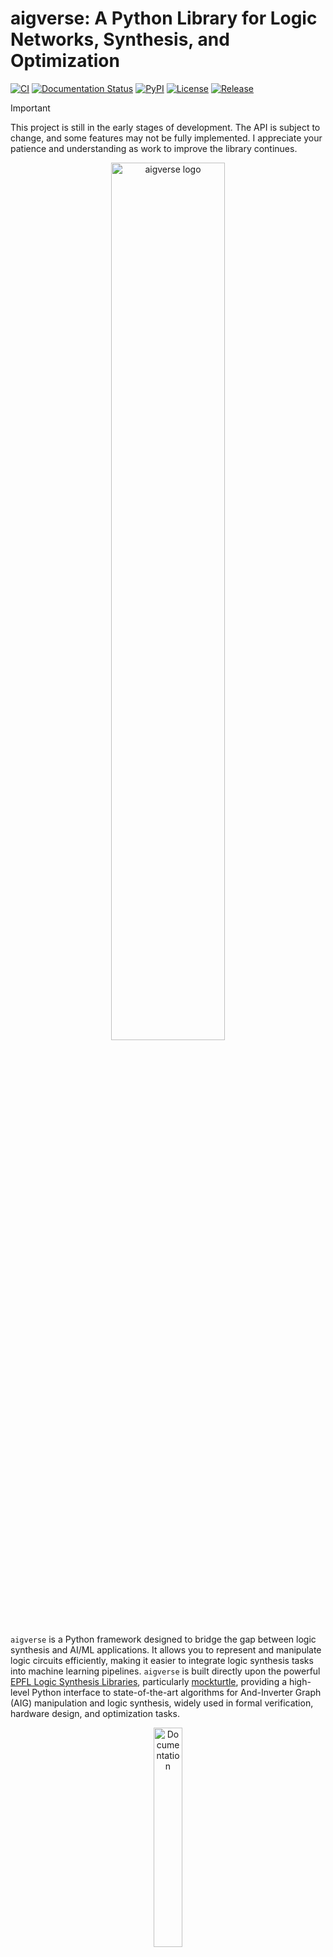 # aigverse: A Python Library for Logic Networks, Synthesis, and Optimization

[![CI](https://img.shields.io/github/actions/workflow/status/marcelwa/aigverse/aigverse-pypi-deployment.yml?label=CI&logo=github&style=flat-square)](https://github.com/marcelwa/aigverse/actions/workflows/aigverse-pypi-deployment.yml)
[![Documentation Status](https://img.shields.io/readthedocs/aigverse?label=Docs&logo=readthedocs&style=flat-square)](https://aigverse.readthedocs.io/)
[![PyPI](https://img.shields.io/static/v1?label=PyPI&message=aigverse&logo=pypi&color=informational&style=flat-square)](https://pypi.org/project/aigverse/)
[![License](https://img.shields.io/github/license/marcelwa/aigverse?label=License&style=flat-square)](https://github.com/marcelwa/aigverse/blob/main/LICENSE)
[![Release](https://img.shields.io/github/v/release/marcelwa/aigverse?label=aigverse&style=flat-square)](https://github.com/marcelwa/aigverse/releases)

> [!Important]
> This project is still in the early stages of development. The API is subject to change, and some features may not be
> fully implemented. I appreciate your patience and understanding as work to improve the library continues.

<p align="center">
  <a href="https://aigverse.readthedocs.io">
   <picture>
     <source media="(prefers-color-scheme: dark)" srcset="https://raw.githubusercontent.com/marcelwa/aigverse/refs/heads/main/docs/_static/aigverse_logo_dark_mode.svg" width="60%">
     <img src="https://raw.githubusercontent.com/marcelwa/aigverse/refs/heads/main/docs/_static/aigverse_logo_light_mode.svg" width="60%" alt="aigverse logo">
   </picture>
  </a>
</p>

`aigverse` is a Python framework designed to bridge the gap between logic synthesis and AI/ML applications. It allows
you to represent and manipulate logic circuits efficiently, making it easier to integrate logic synthesis tasks into
machine learning pipelines. `aigverse` is built directly upon the powerful [EPFL Logic Synthesis Libraries](https://arxiv.org/abs/1805.05121),
particularly [mockturtle](https://github.com/lsils/mockturtle), providing a high-level Python interface to
state-of-the-art algorithms for And-Inverter Graph (AIG) manipulation and logic synthesis, widely used in formal
verification, hardware design, and optimization tasks.

<p align="center">
  <a href="https://aigverse.readthedocs.io/">
  <img width=30% src="https://img.shields.io/badge/documentation-blue?style=for-the-badge&logo=read%20the%20docs" alt="Documentation" />
  </a>
</p>

## ✨ Features

- **Efficient Logic Representation**: Use And-Inverter Graphs (AIGs) to model and manipulate logic circuits in Python.
- **File Format Support**: Read and write AIGER, Verilog, Bench, PLA, ... files for interoperability with other logic
  synthesis tools.
- **C++ Backend**: Leverage the performance of the EPFL Logic Synthesis Libraries for fast logic synthesis and
  optimization.
- **High-Level API**: Simplify logic synthesis tasks with a Pythonic interface for AIG manipulation and optimization.
- **Integration with Machine Learning**: Convenient integration with popular data science libraries.

## 🤔 Motivation

As AI and machine learning (ML) increasingly impact hardware design automation, there's a growing need for tools that
integrate logic synthesis with ML workflows. `aigverse` provides a Python-friendly interface for logic synthesis, making
it easier to develop applications that blend both AI/ML and traditional circuit synthesis techniques. By building upon the
robust foundation of the EPFL Logic Synthesis Libraries, `aigverse` delivers powerful logic manipulation capabilities while
maintaining accessibility through its Python interface. With `aigverse`, you can parse, manipulate, and optimize logic circuits
directly from Python. Eventually, we aim to provide seamless integration with popular ML libraries, enabling the development
of novel AI-driven synthesis and optimization tools.

## 📦 Installation

`aigverse` is built using the EPFL Logic Synthesis Libraries with [pybind11](https://github.com/pybind/pybind11).
It is available via PyPI for all major operating systems and supports Python 3.9 to 3.13.

```bash
pip install aigverse
```

### 🔌 Adapters

To keep the core library lightweight, machine learning integration adapters are not installed by default. These adapters
enable seamless conversion of AIGs to graph and array formats for use with ML and data science libraries (such as
[NetworkX](https://networkx.org/), [NumPy](https://numpy.org/), etc.). To install `aigverse` with the adapters extra,
use:

```bash
pip install aigverse[adapters]
```

This will install additional dependencies required for ML workflows. See the
[documentation](https://aigverse.readthedocs.io/en/latest/installation.html#machine-learning-adapters) for more details.

## 🚀 Usage

The following gives a shallow overview on `aigverse`. Detailed documentation and examples are available at
[ReadTheDocs](https://aigverse.readthedocs.io/).

### 🏗️ Basic Example: Creating an AIG

In `aigverse`, you can create a simple And-Inverter Graph (AIG) and manipulate it using various logic operations.

```python
from aigverse import Aig

# Create a new AIG network
aig = Aig()

# Create primary inputs
x1 = aig.create_pi()
x2 = aig.create_pi()

# Create logic gates
f_and = aig.create_and(x1, x2)  # AND gate
f_or = aig.create_or(x1, x2)  # OR gate

# Create primary outputs
aig.create_po(f_and)
aig.create_po(f_or)

# Print the size of the AIG network
print(f"AIG Size: {aig.size()}")
```

Note that all primary inputs (PIs) must be created before any logic gates.

### 🔍 Iterating over AIG Nodes

You can iterate over all nodes in the AIG, or specific subsets like the primary inputs or only logic nodes (gates).

```python
# Iterate over all nodes in the AIG
for node in aig.nodes():
    print(f"Node: {node}")

# Iterate only over primary inputs
for pi in aig.pis():
    print(f"Primary Input: {pi}")

# Iterate only over logic nodes (gates)
for gate in aig.gates():
    print(f"Gate: {gate}")

# Iterate over the fanins of a node
n_and = aig.get_node(f_and)
for fanin in aig.fanins(n_and):
    print(f"Fanin of {n_and}: {fanin}")
```

### 📏 Depth and Level Computation

You can compute the depth of the AIG network and the level of each node. Depth information is useful for estimating the
critical path delay of a respective circuit.

```python
from aigverse import DepthAig

depth_aig = DepthAig(aig)
print(f"Depth: {depth_aig.num_levels()}")
for node in aig.nodes():
    print(f"Level of {node}: {depth_aig.level(node)}")
```

### 🕸️ AIGs with Fanout Information

If needed, you can retrieve the fanouts of AIG nodes as well:

```python
from aigverse import FanoutAig

fanout_aig = FanoutAig(aig)
n_and = aig.get_node(f_and)
# Iterate over the fanouts of a node
for fanout in fanout_aig.fanouts(n_and):
    print(f"Fanout of node {n_and}: {fanout}")
```

### 🔄 Sequential AIGs

`aigverse` also supports sequential AIGs, which are AIGs with registers.

```python
from aigverse import SequentialAig

seq_aig = SequentialAig()
x1 = seq_aig.create_pi()  # Regular PI
x2 = seq_aig.create_ro()  # Register output (sequential PI)

f_and = seq_aig.create_and(x1, x2)  # AND gate

seq_aig.create_ri(f_and)  # Register input (sequential PO)

print(seq_aig.registers())  # Prints the association of registers
```

It is to be noted that the construction of sequential AIGs comes with some caveats:

1. All register outputs (ROs) must be created after all primary inputs (PIs).
2. All register inputs (RIs) must be created after all primary outputs (POs).
3. As for regular AIGs, all PIs and ROs must be created before any logic gates.

### ⚡ Logic Optimization

You can optimize AIGs using various algorithms. For example, you can perform _resubstitution_ to simplify logic using
shared divisors. Similarly, _refactoring_ collapses maximal fanout-free cones (MFFCs) into truth tables and resynthesizes
them into new structures. Cut _rewriting_ optimizes the AIG by replacing cuts with improved ones from a pre-computed NPN
database. Finally, _balancing_ performs (E)SOP factoring to minimize the number of levels in the AIG.

```python
from aigverse import aig_resubstitution, sop_refactoring, aig_cut_rewriting, balancing

# Clone the AIG network for size comparison
aig_clone = aig.clone()

# Optimize the AIG with several optimization algorithms
for optimization in [aig_resubstitution, sop_refactoring, aig_cut_rewriting, balancing]:
    optimization(aig)

# Print the size of the unoptimized and optimized AIGs
print(f"Original AIG Size:  {aig_clone.size()}")
print(f"Optimized AIG Size: {aig.size()}")
```

### ✅ Equivalence Checking

Equivalence of AIGs (e.g., after optimization) can be checked using SAT-based equivalence checking.

```python
from aigverse import equivalence_checking

# Perform equivalence checking
equiv = equivalence_checking(aig1, aig2)

if equiv:
    print("AIGs are equivalent!")
else:
    print("AIGs are NOT equivalent!")
```

### 📄 File Format Support

You can read and write AIGs in various file formats, including (ASCII) [AIGER](https://fmv.jku.at/aiger/), gate-level
Verilog and PLA.

#### ✏️ Writing

```python
from aigverse import write_aiger, write_verilog, write_dot

# Write an AIG network to an AIGER file
write_aiger(aig, "example.aig")
# Write an AIG network to a Verilog file
write_verilog(aig, "example.v")
# Write an AIG network to a DOT file
write_dot(aig, "example.dot")
```

#### 👓 Parsing

```python
from aigverse import (
    read_aiger_into_aig,
    read_ascii_aiger_into_aig,
    read_verilog_into_aig,
    read_pla_into_aig,
)

# Read AIGER files into AIG networks
aig1 = read_aiger_into_aig("example.aig")
aig2 = read_ascii_aiger_into_aig("example.aag")
# Read a Verilog file into an AIG network
aig3 = read_verilog_into_aig("example.v")
# Read a PLA file into an AIG network
aig4 = read_pla_into_aig("example.pla")
```

Additionally, you can read AIGER files into sequential AIGs using `read_aiger_into_sequential_aig` and
`read_ascii_aiger_into_sequential_aig`.

### 🥒 `pickle` Support

AIGs support Python's `pickle` protocol, allowing you to serialize and deserialize AIG objects for persistent storage or
interface with data science or machine learning workflows.

```python
import pickle

with open("aig.pkl", "wb") as f:
    pickle.dump(aig, f)

with open("aig.pkl", "rb") as f:
    unpickled_aig = pickle.load(f)
```

You can also pickle multiple AIGs at once by storing them in a tuple or list.

### 🧠 Machine Learning Integration

With the `adapters` extra, you can convert an AIG to a [NetworkX](https://networkx.org/) directed graph, enabling
visualization and use with graph-based ML tools:

```python
import aigverse.adapters

G = aig.to_networkx(levels=True, fanouts=True, node_tts=True)
```

Graph, node, and edge attributes provide logic, level, fanout, and function information for downstream ML or
visualization tasks.

For more details and examples, see the
[machine learning integration documentation](https://aigverse.readthedocs.io/en/latest/machine_learning.html).

### 🔢 Truth Tables

Small Boolean functions can be efficiently represented using truth tables. `aigverse` enables the creation and
manipulation of truth tables by wrapping a portion of the [kitty](https://github.com/msoeken/kitty) library.

#### 🎉 Creation

```python
from aigverse import TruthTable

# Initialize a truth table with 3 variables
tt = TruthTable(3)
# Create a truth table from a hex string representing the MAJ function
tt.create_from_hex_string("e8")
```

#### 🔧 Manipulation

```python
# Flip each bit in the truth table
for i in range(tt.num_bits()):
    print(f"Flipping bit {int(tt.get_bit(i))}")
    tt.flip_bit(i)

# Print a binary string representation of the truth table
print(tt.to_binary())

# Clear the truth table
tt.clear()

# Check if the truth table is constant 0
print(tt.is_const0())
```

#### 🔣 Symbolic Simulation of AIGs

```python
from aigverse import simulate, simulate_nodes

# Obtain the truth table of each AIG output
tts = simulate(aig)

# Print the truth tables
for i, tt in enumerate(tts):
    print(f"PO{i}: {tt.to_binary()}")

# Obtain the truth tables of each node in the AIG
n_to_tt = simulate_nodes(aig)

# Print the truth tables of each node
for node, tt in n_to_tt.items():
    print(f"Node {node}: {tt.to_binary()}")
```

#### 📃 Exporting as Lists of Lists

For some machine learning applications, it may be useful to export the truth table as a list of lists.

```python
# Export the truth table as a list of lists
tt_list = [[int(tt.get_bit(i)) for i in range(tt.num_bits())] for tt in tts]
```

## 🙌 Contributing

Contributions are welcome! If you'd like to contribute to `aigverse`, please see the
[contribution guide](https://aigverse.readthedocs.io/en/latest/contributing.html). I appreciate feedback and suggestions
for improving the library.

## 📜 License

`aigverse` is available under the MIT License.
